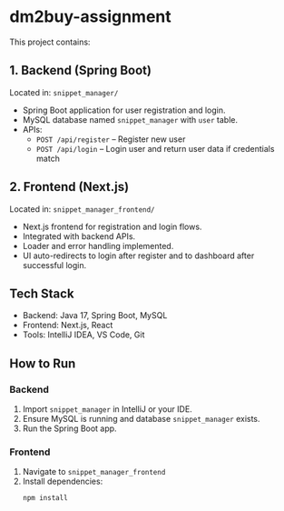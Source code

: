 # dm2buy-assignment

This project contains:

## 1. Backend (Spring Boot)
Located in: `snippet_manager/`

- Spring Boot application for user registration and login.
- MySQL database named `snippet_manager` with `user` table.
- APIs:
  - `POST /api/register` – Register new user
  - `POST /api/login` – Login user and return user data if credentials match

## 2. Frontend (Next.js)
Located in: `snippet_manager_frontend/`

- Next.js frontend for registration and login flows.
- Integrated with backend APIs.
- Loader and error handling implemented.
- UI auto-redirects to login after register and to dashboard after successful login.

## Tech Stack

- Backend: Java 17, Spring Boot, MySQL
- Frontend: Next.js, React
- Tools: IntelliJ IDEA, VS Code, Git

## How to Run

### Backend
1. Import `snippet_manager` in IntelliJ or your IDE.
2. Ensure MySQL is running and database `snippet_manager` exists.
3. Run the Spring Boot app.

### Frontend
1. Navigate to `snippet_manager_frontend`
2. Install dependencies:
   ```bash
   npm install
